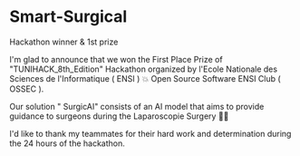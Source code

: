 # Smart-Surgical
Hackathon winner & 1st prize

I'm glad to announce that we won the First Place Prize of "TUNIHACK_8th_Edition" Hackathon organized by l'Ecole Nationale des Sciences de l'Informatique ( ENSI ) 💥 Open Source Software ENSI Club ( OSSEC ).

Our solution " SurgicAI" consists of an AI model that aims to provide guidance to surgeons during the Laparoscopie Surgery 💊💊

I'd like to thank my teammates for their hard work and determination during the 24 hours of the hackathon.
